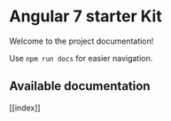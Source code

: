 # Angular 7 starter Kit

Welcome to the project documentation!

Use `npm run docs` for easier navigation.

## Available documentation

[[index]]
